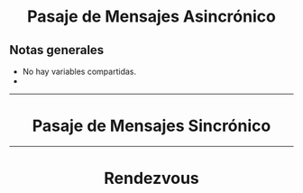 <center>

# Pasaje de Mensajes Asincrónico

</center>

## Notas generales

- No hay variables compartidas.
- 

---

<center>

# Pasaje de Mensajes Sincrónico

</center>

---

<center>

# Rendezvous

</center>
